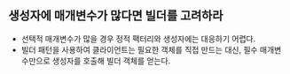 ## 생성자에 매개변수가 많다면 빌더를 고려하라

- 선택적 매개변수가 많을 경우 정적 팩터리와 생성자에는 대응하기 어렵다.
- 빌더 패턴을 사용하여 클라이언트는 필요한 객체를 직접 만드는 대신, 필수 매개변수만으로 생성자를 호출해 빌더 객체를 얻는다.